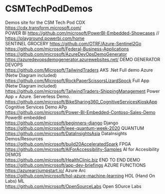 # CSMTechPodDemos
Demos site for the CSM Tech Pod
CDX https://cdx.transform.microsoft.com/ <BR>
POWER BI https://github.com/microsoft/PowerBI-Embedded-Showcases // https://playground.powerbi.com/home <BR>
SENTINEL GROCERY https://github.com/OTRF/Azure-Sentinel2Go <BR>
https://github.com/microsoft/Federal-Business-Applications <BR>
https://github.com/microsoft/AzureDevOpsDemoGenerator <BR>
https://azuredevopsdemogenerator.azurewebsites.net/ DEMO GENERATOR DEVOPS <BR>
https://github.com/Microsoft/TailwindTraders AKS .Net Full demo Azure (Netw Diagram included) <BR>
https://github.com/Microsoft/RockPaperScissorsLizardSpock Full App (Netw Diagram included) <BR>
https://github.com/microsoft/TailwindTraders-ShippingManagement Power App + Azure. Serverless Demo. <BR>
https://github.com/microsoft/BikeSharing360_CognitiveServicesKioskApp Cognitive Services Demo APp <BR>
https://github.com/microsoft/Power-BI-Embedded-Contoso-Sales-Demo PowerBI embedded <BR>
https://github.com/microsoft/beginners-django Django <BR>
https://github.com/microsoft/ieee-quantum-week-2020 QUANTUM <BR>
https://github.com/microsoft/DataInsightsAsia DataInsights Demos/Resources <BR>
https://github.com/microsoft/build20AcceleratedSpark FPGA <BR>
https://github.com/microsoft/AIForAccessibility-Samples AI for Accesibility DEMOS <BR>
https://github.com/microsoft/HealthClinic.biz END TO END DEMO <BR>
https://github.com/microsoft/app-dev-briefings AZURE FUNCTIONS <BR>
https://azurearcjumpstart.io/ Azure Arc <BR>
https://github.com/microsoft/hol-azure-machine-learning HOL (Hand On Labs) ML <BR>
https://github.com/microsoft/OpenSourceLabs Open SOurce Labs <BR>







